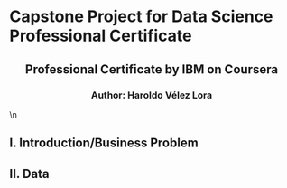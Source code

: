 # Capstone Project for Data Science Professional Certificate
## <p align="center"> Professional Certificate by IBM on Coursera </p>
### <p align="center"> Author: Haroldo Vélez Lora</p>
\n
## I. Introduction/Business Problem
## II. Data



